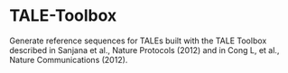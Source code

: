 # TALE-Toolbox
Generate reference sequences for TALEs built with the TALE Toolbox described in Sanjana et al., Nature Protocols (2012) and in Cong L, et al., Nature Communications (2012).
